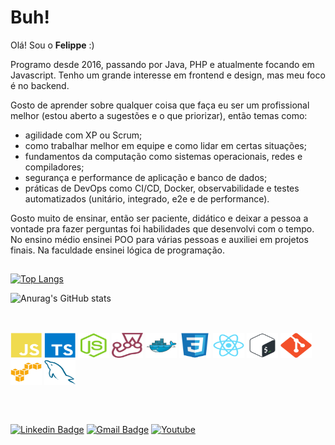 # Buh!

Olá! Sou o **Felippe** :)

Programo desde 2016, passando por Java, PHP e atualmente focando em Javascript. Tenho um grande interesse em frontend e design, mas meu foco é no backend.

Gosto de aprender sobre qualquer coisa que faça eu ser um profissional melhor (estou aberto a sugestões e o que priorizar), então temas como: 

- agilidade com XP ou Scrum; 
- como trabalhar melhor em equipe e como lidar em certas situações; 
- fundamentos da computação como sistemas operacionais, redes e compiladores; 
- segurança e performance de aplicação e banco de dados;
- práticas de DevOps como CI/CD, Docker, observabilidade e testes automatizados (unitário, integrado, e2e e de performance).

Gosto muito de ensinar, então ser paciente, didático e deixar a pessoa a vontade pra fazer perguntas foi habilidades que desenvolvi com o tempo. No ensino médio ensinei POO para várias pessoas e auxiliei em projetos finais. Na faculdade ensinei lógica de programação.

##

[![Top Langs](https://github-readme-stats.vercel.app/api/top-langs/?username=deirofelippe&layout=compact&hide_border=true&theme=gruvbox&hide=HTML,CSS,Go,Jupyter%20Notebook,Blade,Vue)](https://github.com/anuraghazra/github-readme-stats)

![Anurag's GitHub stats](https://github-readme-stats.vercel.app/api?username=deirofelippe&show_icons=true&theme=gruvbox)

##

<br/>
<div>
  <img alt="JS" height="40" width="50" src="https://raw.githubusercontent.com/devicons/devicon/master/icons/javascript/javascript-plain.svg">
  <img alt="TS" height="40" width="50" src="https://raw.githubusercontent.com/devicons/devicon/master/icons/typescript/typescript-plain.svg">
  <img alt="NODEJS" height="40" width="50" src="https://github.com/devicons/devicon/blob/master/icons/nodejs/nodejs-original.svg">
  <img alt="JEST" height="40" width="50" src="https://github.com/devicons/devicon/blob/master/icons/jest/jest-plain.svg">
  <img alt="DOCKER" height="40" width="50" src="https://github.com/devicons/devicon/blob/master/icons/docker/docker-original.svg">
  <img alt="CSS3" height="40" width="50" src="https://raw.githubusercontent.com/devicons/devicon/master/icons/css3/css3-original.svg">
  <img alt="REACT" height="40" width="50" src="https://raw.githubusercontent.com/devicons/devicon/master/icons/react/react-original.svg">
  <img alt="BASH" height="40" width="50" src="https://github.com/devicons/devicon/blob/master/icons/bash/bash-original.svg">
  <img alt="GIT" height="40" width="50" src="https://github.com/devicons/devicon/blob/master/icons/git/git-plain.svg">
  <img alt="AWS" height="40" width="50" src="https://github.com/devicons/devicon/blob/master/icons/amazonwebservices/amazonwebservices-original.svg">
  <img alt="MYSQL" height="40" width="50" src="https://github.com/devicons/devicon/blob/master/icons/mysql/mysql-original.svg">
</div>

##

<br/>

[![Linkedin Badge](https://img.shields.io/badge/-LinkedIn-blue?style=for-the-badge&logo=Linkedin&logoColor=white&link=https://www.linkedin.com/in/sergiofelippe-deiro/)](https://www.linkedin.com/in/sergiofelippe-deiro/)
[![Gmail Badge](https://img.shields.io/badge/-Gmail-c14438?style=for-the-badge&logo=Gmail&logoColor=white&link=mailto:sergiofelippe.deiro@gmail.com)](mailto:sergiofelippe.deiro@gmail.com)
[![Youtube](https://img.shields.io/badge/-Youtube-cc0000?style=for-the-badge&logo=Youtube&logoColor=FFFFFF)](https://www.youtube.com/channel/UC2B0tPYW4yPf21krPS0fBcw)

